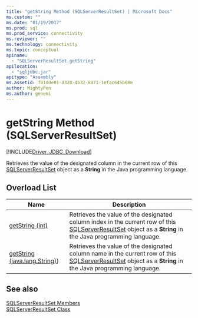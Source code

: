 ```yaml
---
title: "getString Method (SQLServerResultSet) | Microsoft Docs"
ms.custom: ""
ms.date: "01/19/2017"
ms.prod: sql
ms.prod_service: connectivity
ms.reviewer: ""
ms.technology: connectivity
ms.topic: conceptual
apiname: 
  - "SQLServerResultSet.getString"
apilocation: 
  - "sqljdbc.jar"
apitype: "Assembly"
ms.assetid: f81dde01-d328-4b32-8871-1efac645b68e
author: MightyPen
ms.author: genemi
---
```

# getString Method (SQLServerResultSet)
[!INCLUDE[Driver_JDBC_Download](../../../includes/driver_jdbc_download.md)]

  Retrieves the value of the designated column in the current row of this [SQLServerResultSet](../../../connect/jdbc/reference/sqlserverresultset-class.md) object as a **String** in the Java programming language.  
  
## Overload List  
  
|Name|Description|  
|----------|-----------------|  
|[getString (int)](../../../connect/jdbc/reference/getstring-method-int-sqlserverresultset.md)|Retrieves the value of the designated column index in the current row of this [SQLServerResultSet](../../../connect/jdbc/reference/sqlserverresultset-class.md) object as a **String** in the Java programming language.|  
|[getString (java.lang.String)](../../../connect/jdbc/reference/getstring-method-java-lang-string-sqlserverresultset.md))|Retrieves the value of the designated column name in the current row of this [SQLServerResultSet](../../../connect/jdbc/reference/sqlserverresultset-class.md) object as a **String** in the Java programming language.|  
  
## See also  
 [SQLServerResultSet Members](../../../connect/jdbc/reference/sqlserverresultset-members.md)   
 [SQLServerResultSet Class](../../../connect/jdbc/reference/sqlserverresultset-class.md)  
  
  
